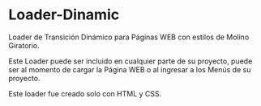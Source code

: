 # Loader-Dinamic
Loader de Transición Dinámico para Páginas WEB con estilos de Molino Giratorio.

Este Loader puede ser incluido en cualquier parte de su proyecto, puede ser al momento de cargar la Página WEB o
al ingresar a los Menús de su proyecto.

Este loader fue creado solo con HTML y CSS.
